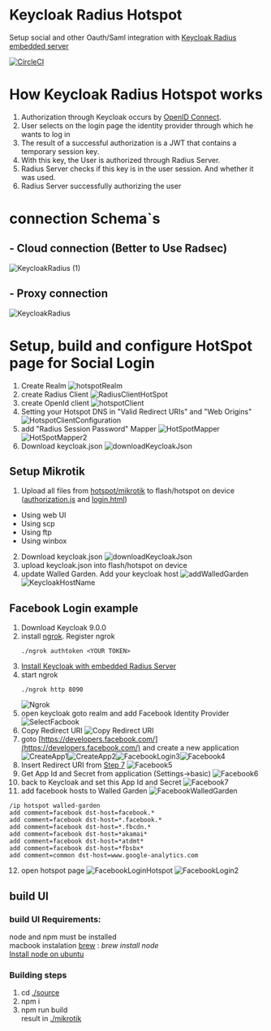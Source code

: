# Keycloak Radius Hotspot
Setup social and other Oauth/Saml integration with [Keycloak Radius embedded server](file:///Users/vzakharchenko/home/keycloak-radius-plugin/)

[![CircleCI](https://circleci.com/gh/vzakharchenko/mikrotik-hotspot-oauth.svg?style=svg)](https://circleci.com/gh/vzakharchenko/mikrotik-hotspot-oauth)
# How Keycloak Radius Hotspot works
1. Authorization through Keycloak occurs by [OpenID Connect](https://www.keycloak.org/docs/latest/securing_apps/#openid-connect-2).
2. User selects on the login page the identity provider through which he wants to log in
3. The result of a successful authorization is a JWT that contains a temporary session key.
4. With this key, the User is authorized through Radius Server.
5. Radius Server checks if this key is in the user session. And whether it was used.
6. Radius Server successfully authorizing the user

# connection Schema`s

## - Cloud connection (Better to Use Radsec)
![KeycloakRadius (1)](/docs/KeycloakRadius%20%281%29.png)


## - Proxy connection
![KeycloakRadius](/docs/KeycloakRadius2%20%281%29.png)

# Setup, build and configure  HotSpot page for Social Login

1. Create Realm ![hotspotRealm](/docs/hotspotRealm.png)
2. create Radius Client ![RadiusClientHotSpot](/docs/RadiusClientHotSpot.png)
3. create OpenId client ![hotspotClient](/docs/hotspotClient.png)
4. Setting your Hotspot DNS in "Valid Redirect URIs" and "Web Origins" ![HotspotClientConfiguration](/docs/HotspotClientConfiguration.png)
5. add "Radius Session Password" Mapper ![HotSpotMapper](/docs/HotSpotMapper.png) ![HotSpotMapper2](/docs/HotSpotMapper2_1.png)
6. Download keycloak.json ![downloadKeycloakJson](/docs/downloadKeycloakJson.png)

##  Setup Mikrotik
1. Upload all files from [hotspot/mikrotik](mikrotik) to flash/hotspot on device ([authorization.js](mikrotik/authorization.js) and [login.html](mikrotik/login.html))
-  Using web UI
-  Using scp
- Using ftp
- Using winbox
2. Download keycloak.json ![downloadKeycloakJson](/docs/downloadKeycloakJson.png)
3. upload keycloak.json into flash/hotspot on device
4. update Walled Garden. Add your keycloak host ![addWalledGarden](/docs/addWalledGarden.png) ![KeycloakHostName](/docs/KeycloakHostName.png)

## Facebook Login example
1.  Download Keycloak 9.0.0
2.  install [ngrok](https://ngrok.com/). Register ngrok  <pre><code>./ngrok authtoken \<YOUR TOKEN\></pre></code>
3.  [Install Keycloak with embedded Radius Server](https://github.com/vzakharchenko/keycloak-radius-plugin#release-setup)
4. start ngrok <pre><code>./ngrok http 8090</pre></code>![Ngrok](/docs/Ngrok.png)
5. open keycloak goto realm and add Facebook Identity Provider ![SelectFacbook](/docs/SelectFacbook.png)
6. Copy Redirect URI ![Copy Redirect URI](/docs/Copy%20Redirect%20URI.png)
7. goto [https://developers.facebook.com/](https://developers.facebook.com/) and create a new application ![CreateApp1](/docs/CreateApp1.png)![CreateApp2](/docs/CreateApp2.png)![FacebookLogin3](/docs/FacebookLogin3.png)![Facebook4](/docs/Facebook4.png)
8. Insert Redirect URI from [Step 7](#L43) ![Facebook5](/docs/Facebook5.png)
9. Get App Id and Secret from application (Settings->basic) ![Facebook6](/docs/Facebook6.png)
10. back to Keycloak and set this App Id and Secret ![Facebook7](/docs/Facebook7.png)
11. add facebook hosts to Walled Garden ![FacebookWalledGarden](/docs/FacebookWalledGarden.png)
<pre><code>/ip hotspot walled-garden
add comment=facebook dst-host=facebook.*
add comment=facebook dst-host=*.facebook.*
add comment=facebook dst-host=*.fbcdn.*
add comment=facebook dst-host=*akamai*
add comment=facebook dst-host=*atdmt*
add comment=facebook dst-host=*fbsbx*
add comment=common dst-host=www.google-analytics.com
</pre></code>

12. open hotspot page ![FacebookLoginHotspot](/docs/FacebookLoginHotspot.png) ![FacebookLogin2](/docs/FacebookLogin2.png)



## build UI

### build UI Requirements:
node and npm must be installed  
macbook instalation [brew](https://brew.sh/) : *brew install node*  
[Install node on ubuntu ](https://linuxize.com/post/how-to-install-node-js-on-ubuntu-18.04/)

### Building steps
1. cd [./source](source)
2. npm i
3. npm run build  
result in [./mikrotik](mikrotik)

